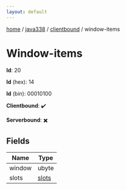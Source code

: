 ```yaml
---
layout: default
---
```


[home](/)  /  [java338](/protocol/java338)  /  [clientbound](/protocol/java338/clientbound)  /  window-items

# Window-items

**Id**: 20

**Id** (hex): 14

**Id** (bin): 00010100

**Clientbound**: ✔️

**Serverbound**: ✖️

## Fields

Name | Type
---|---
window | ubyte
slots | [slots](/protocol/java338/arrays)

